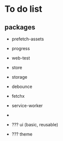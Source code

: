 # To do list

## packages
- prefetch-assets

- progress
- web-test

- store
- storage
- debounce
- fetchx
- service-worker
- 
- ??? ui (basic, reusable)
- ??? theme